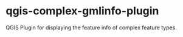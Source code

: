 # qgis-complex-gmlinfo-plugin
QGIS Plugin for displaying the feature info of complex feature types.
